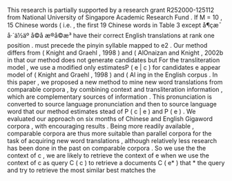 This research is partially supported by a research grant R252000-125112 from National University of Singapore Academic Research Fund . 
If M = 10 , 15 Chinese words ( i.e. , the first 19 Chinese words in Table 3 except å¶çæ¯ å·´ä½äº å©å æ®å©æ³ have their correct English translations at rank one position . 
must precede the pinyin syllable mapped to e2 . Our method differs from ( Knight and Graehl , 1998 ) and ( AlOnaizan and Knight , 2002b in that our method does not generate candidates but For the transliteration model , we use a modified only estimatesP ( e | c ) for candidates e appear model of ( Knight and Graehl , 1998 ) and ( Al ing in the English corpus . 
In this paper , we proposed a new method to mine new word translations from comparable corpora , by combining context and transliteration information , which are complementary sources of information . 
This pronunciation is converted to source language pronunciation and then to source language word that our method estimates stead of P ( c | e ) and P ( e ) . 
We evaluated our approach on six months of Chinese and English Gigaword corpora , with encouraging results . 
Being more readily available , comparable corpora are thus more suitable than parallel corpora for the task of acquiring new word translations , although relatively less research has been done in the past on comparable corpora . 
So we use the the context of c , we are likely to retrieve the context of e when we use the context of c as query C ( c ) to retrieve a documents C ( e* ) that * the query and try to retrieve the most similar best matches the 